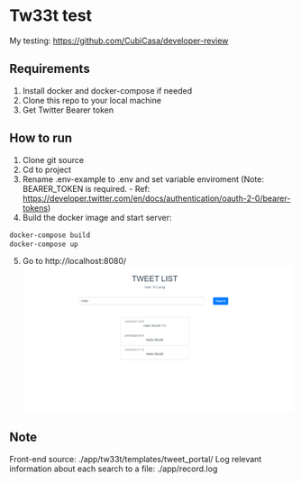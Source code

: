 # Tw33t test

My testing: https://github.com/CubiCasa/developer-review
## Requirements

1. Install docker and docker-compose if needed
2. Clone this repo to your local machine
3. Get Twitter Bearer token

## How to run

1. Clone git source
2. Cd to project
3. Rename .env-example to .env and set variable enviroment
   (Note: BEARER_TOKEN is required. - Ref: https://developer.twitter.com/en/docs/authentication/oauth-2-0/bearer-tokens) 
4. Build the docker image and start server:

```
docker-compose build
docker-compose up
```

5. Go to http://localhost:8080/
![img.png](img.png)


## Note
Front-end source: ./app/tw33t/templates/tweet_portal/
Log relevant information about each search to a file: ./app/record.log